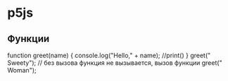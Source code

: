 # p5js
## Функции
function greet(name) {
  console.log("Hello," + name); //print()
  }
greet(" Sweety"); // без вызова функция не вызывается, вызов функции
greet(" Woman");
